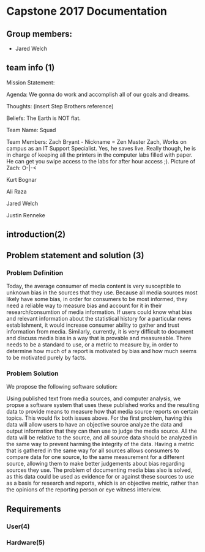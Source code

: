 # Capstone 2017 Documentation

## Group members:

- Jared Welch 

## team info (1)

Mission Statement:

Agenda: We gonna do work and accomplish all of our goals and dreams.

Thoughts: (insert Step Brothers reference)

Beliefs: The Earth is NOT flat.

Team Name: Squad

Team Members:
Zach Bryant - Nickname = Zen Master Zach, Works on campus as an IT Support Specialist. Yes, he saves live.
Really though, he is in charge of keeping all the printers in the computer labs filled with paper. He can get you swipe access to the labs for after hour access ;).
Picture of Zach: O-|-<

Kurt Bognar

Ali Raza

Jared Welch

Justin Renneke

## introduction(2)

## Problem statement and solution (3)

### Problem Definition

Today, the average consumer of media content is very susceptible to unknown bias in the sources that they use. Because all media sources 
most likely have some bias, in order for consumers to be most informed, they need a reliable way to measure bias and account for it in
their research/consumtion of media information. If users could know what bias and relevant information about the statistical history for
a particular news establishment, it would increase consumer ability to gather and trust information from media. 
Similarly, currently, it is very difficult to document and discuss media bias in a way that is provable and measureable. There needs to be
a standard to use, or a metric to measure by, in order to determine how much of a report is motivated by bias and how much seems to be motivated purely by facts.

### Problem Solution

We propose the following software solution:

Using published text from media sources, and computer analysis, we propse a software system that uses these published works and 
the resulting data to provide means to measure how that media source reports on certain topics. This would fix both issues above.
For the first problem, having this data will allow users to have an objective source analyze the data and output information that they can
then use to judge the media source. All the data will be relative to the source, and all source data should be analyzed in the same 
way to prevent harming the integrity of the data. Having a metric that is gathered in the same way for all sources allows consumers to
compare data for one source, to the same measurement for a different source, allowing them to make better judgements about bias regarding 
sources they use. 
The problem of documenting media bias also is solved, as this data could be used as evidence for or against these sources to use as
a basis for research and reports, which is an objective metric, rather than the opinions of the reporting person or eye witness
interview. 

## Requirements
### User(4)
### Hardware(5)

